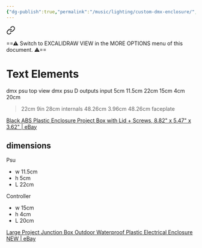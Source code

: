 ```yaml
---
{"dg-publish":true,"permalink":"/music/lighting/custom-dmx-enclosure/","noteIcon":""}
---
```



<div class="transclusion internal-embed is-loaded"><a class="markdown-embed-link" href="/excalidraw/dmx-enclosure-draft/" aria-label="Open link"><svg xmlns="http://www.w3.org/2000/svg" width="24" height="24" viewBox="0 0 24 24" fill="none" stroke="currentColor" stroke-width="2" stroke-linecap="round" stroke-linejoin="round" class="svg-icon lucide-link"><path d="M10 13a5 5 0 0 0 7.54.54l3-3a5 5 0 0 0-7.07-7.07l-1.72 1.71"></path><path d="M14 11a5 5 0 0 0-7.54-.54l-3 3a5 5 0 0 0 7.07 7.07l1.71-1.71"></path></svg></a><div class="markdown-embed">




==⚠  Switch to EXCALIDRAW VIEW in the MORE OPTIONS menu of this document. ⚠==


# Text Elements
dmx 
psu 
top view 
dmx 
psu 
D 
outputs 
input 
5cm 
11.5cm 
22cm 
15cm 
4cm 
20cm 
> 22cm
> 9in 
> 28cm internals 
48.26cm 
3.96cm 
> 48.26cm faceplate 


</div></div>


[Black ABS Plastic Enclosure Project Box with Lid + Screws, 8.82" x 5.47" x 3.62" | eBay](https://www.ebay.com/itm/124389463656?hash=item1cf6309668:g:xUAAAOSwHOVgmonF)

## dimensions
Psu
- w 11.5cm
- h 5cm
- L 22cm

Controller 
- w 15cm 
- h 4cm 
- L 20cm 


[Large Project Junction Box Outdoor Waterproof Plastic Electrical Enclosure NEW | eBay](https://www.ebay.com/itm/204631181790?hash=item2fa4f809de:g:Dt4AAOSwnrxkJ2ki)